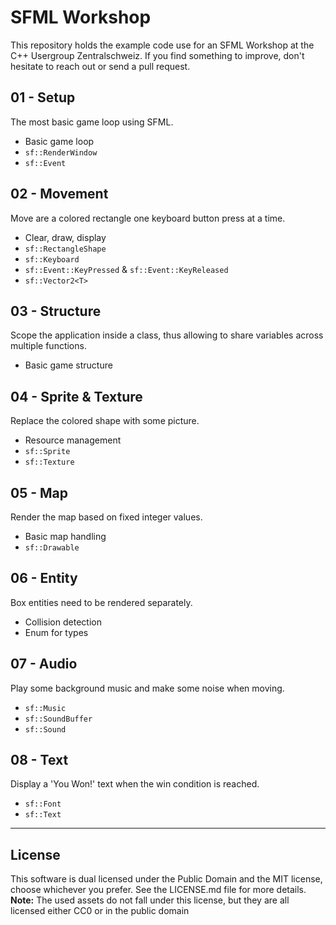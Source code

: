 # SFML Workshop

This repository holds the example code use for an SFML Workshop at the C++ Usergroup Zentralschweiz.
If you find something to improve, don't hesitate to reach out or send a pull request.

## 01 - Setup

The most basic game loop using SFML.

- Basic game loop
- `sf::RenderWindow`
- `sf::Event`

## 02 - Movement

Move are a colored rectangle one keyboard button press at a time.

- Clear, draw, display
- `sf::RectangleShape`
- `sf::Keyboard`
- `sf::Event::KeyPressed` & `sf::Event::KeyReleased`
- `sf::Vector2<T>`

## 03 - Structure

Scope the application inside a class, thus allowing to share variables across multiple functions.

- Basic game structure

## 04 - Sprite & Texture

Replace the colored shape with some picture.

- Resource management
- `sf::Sprite`
- `sf::Texture`

## 05 - Map

Render the map based on fixed integer values.

- Basic map handling
- `sf::Drawable`

## 06 - Entity

Box entities need to be rendered separately.

- Collision detection
- Enum for types

## 07 - Audio

Play some background music and make some noise when moving.

- `sf::Music`
- `sf::SoundBuffer`
- `sf::Sound`

## 08 - Text

Display a 'You Won!' text when the win condition is reached.

- `sf::Font`
- `sf::Text`

----

## License

This software is dual licensed under the Public Domain and the MIT license, choose whichever you prefer. See the LICENSE.md file for more details.  
**Note:** The used assets do not fall under this license, but they are all licensed either CC0 or in the public domain